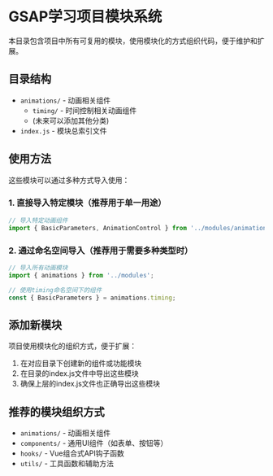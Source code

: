 # GSAP学习项目模块系统

本目录包含项目中所有可复用的模块，使用模块化的方式组织代码，便于维护和扩展。

## 目录结构

- `animations/` - 动画相关组件
  - `timing/` - 时间控制相关动画组件
  - (未来可以添加其他分类)
- `index.js` - 模块总索引文件

## 使用方法

这些模块可以通过多种方式导入使用：

### 1. 直接导入特定模块（推荐用于单一用途）

```javascript
// 导入特定动画组件
import { BasicParameters, AnimationControl } from '../modules/animations/timing';
```

### 2. 通过命名空间导入（推荐用于需要多种类型时）

```javascript
// 导入所有动画模块
import { animations } from '../modules';

// 使用timing命名空间下的组件
const { BasicParameters } = animations.timing;
```

## 添加新模块

项目使用模块化的组织方式，便于扩展：

1. 在对应目录下创建新的组件或功能模块
2. 在目录的index.js文件中导出这些模块
3. 确保上层的index.js文件也正确导出这些模块

## 推荐的模块组织方式

- `animations/` - 动画相关组件
- `components/` - 通用UI组件（如表单、按钮等）
- `hooks/` - Vue组合式API钩子函数
- `utils/` - 工具函数和辅助方法 